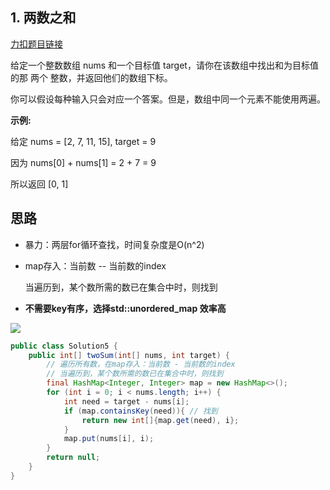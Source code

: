 ## 1. 两数之和

[力扣题目链接](https://leetcode-cn.com/problems/two-sum/)

给定一个整数数组 nums 和一个目标值 target，请你在该数组中找出和为目标值的那 两个 整数，并返回他们的数组下标。

你可以假设每种输入只会对应一个答案。但是，数组中同一个元素不能使用两遍。

**示例:**

给定 nums = [2, 7, 11, 15], target = 9

因为 nums[0] + nums[1] = 2 + 7 = 9

所以返回 [0, 1]


## 思路

+ 暴力：两层for循环查找，时间复杂度是O(n^2)

* map存入：当前数 -- 当前数的index

  当遍历到，某个数所需的数已在集合中时，则找到

* **不需要key有序，选择std::unordered_map 效率高**

![](https://code-thinking.cdn.bcebos.com/gifs/1.两数之和.gif) 

```java
public class Solution5 { 
    public int[] twoSum(int[] nums, int target) {
        // 遍历所有数，在map存入：当前数 - 当前数的index
        // 当遍历到，某个数所需的数已在集合中时，则找到
        final HashMap<Integer, Integer> map = new HashMap<>();
        for (int i = 0; i < nums.length; i++) {
            int need = target - nums[i];
            if (map.containsKey(need)){ // 找到
                return new int[]{map.get(need), i};
            }
            map.put(nums[i], i);
        }
        return null;
    }
}
```


